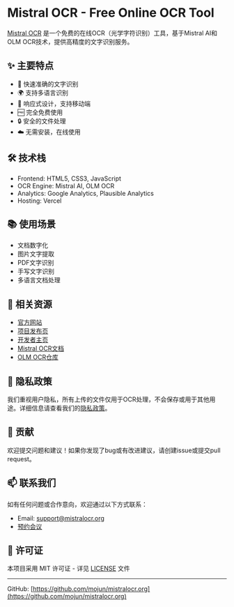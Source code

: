 # Mistral OCR - Free Online OCR Tool

[Mistral OCR](https://mistralocr.org/) 是一个免费的在线OCR（光学字符识别）工具，基于Mistral AI和OLM OCR技术，提供高精度的文字识别服务。

## ✨ 主要特点

- 🚀 快速准确的文字识别
- 🌍 支持多语言识别
- 📱 响应式设计，支持移动端
- 🆓 完全免费使用
- 🔒 安全的文件处理
- ☁️ 无需安装，在线使用

## 🛠️ 技术栈

- Frontend: HTML5, CSS3, JavaScript
- OCR Engine: Mistral AI, OLM OCR
- Analytics: Google Analytics, Plausible Analytics
- Hosting: Vercel

## 📚 使用场景

- 文档数字化
- 图片文字提取
- PDF文字识别
- 手写文字识别
- 多语言文档处理

## 🔗 相关资源

- [官方网站](https://mistralocr.org/)
- [项目发布页](https://launched.lovable.dev/mistral-ocr)
- [开发者主页](https://app.cal.com/nobody-mo-sms2nk)
- [Mistral OCR文档](https://mistral.ai/en/news/mistral-ocr)
- [OLM OCR仓库](https://github.com/allenai/olmocr)

## 📝 隐私政策

我们重视用户隐私，所有上传的文件仅用于OCR处理，不会保存或用于其他用途。详细信息请查看我们的[隐私政策](https://mistralocr.org/privacy-policy)。

## 🤝 贡献

欢迎提交问题和建议！如果你发现了bug或有改进建议，请创建issue或提交pull request。

## 📫 联系我们

如有任何问题或合作意向，欢迎通过以下方式联系：

- Email: support@mistralocr.org
- [预约会议](https://app.cal.com/nobody-mo-sms2nk)

## 📄 许可证

本项目采用 MIT 许可证 - 详见 [LICENSE](LICENSE) 文件

---

GitHub: [https://github.com/mojun/mistralocr.org](https://github.com/mojun/mistralocr.org)